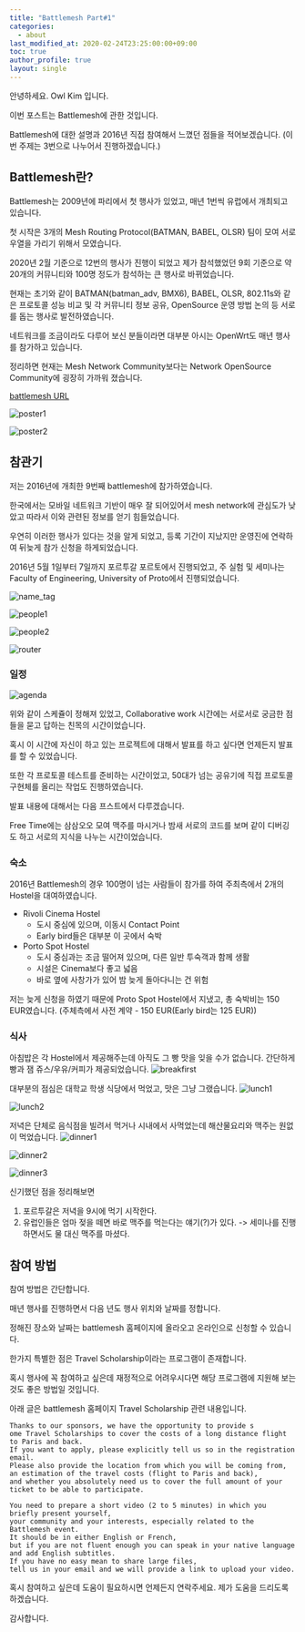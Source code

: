 ```yaml
---
title: "Battlemesh Part#1"
categories:
  - about
last_modified_at: 2020-02-24T23:25:00:00+09:00
toc: true
author_profile: true
layout: single
---
```


안녕하세요. Owl Kim 입니다.

이번 포스트는 Battlemesh에 관한 것입니다.

Battlemesh에 대한 설명과 2016년 직접 참여해서 느꼈던 점들을 적어보겠습니다.
(이번 주제는 3번으로 나누어서 진행하겠습니다.)

## Battlemesh란?
Battlemesh는 2009년에 파리에서 첫 행사가 있었고, 매년 1번씩 유럽에서 개최되고 있습니다.

첫 시작은 3개의 Mesh Routing Protocol(BATMAN, BABEL, OLSR) 팀이 모여 서로 우열을 가리기 위해서 모였습니다.

2020년 2월 기준으로 12번의 행사가 진행이 되었고 제가 참석했었던 9회 기준으로 약 20개의 커뮤니티와 100명 정도가 참석하는 큰 행사로 바뀌었습니다.

현재는 초기와 같이 BATMAN(batman_adv, BMX6), BABEL, OLSR, 802.11s와 같은 프로토콜 성능 비교 및
각 커뮤니티 정보 공유, OpenSource 운영 방법 논의 등 서로를 돕는 행사로 발전하였습니다.

네트워크를 조금이라도 다루어 보신 분들이라면 대부분 아시는 OpenWrt도 매년 행사를 참가하고 있습니다.

정리하면 현재는 Mesh Network Community보다는 Network OpenSource Community에 굉장히 가까워 졌습니다.

[battlemesh URL](https://battlemesh.org/)

![poster1](/assets/images/first_page/battlemesh_poster1.png)

![poster2](/assets/images/first_page/battlemesh_poster2.png)


## 참관기
저는 2016년에 개최한 9번째 battlemesh에 참가하였습니다.

한국에서는 모바일 네트워크 기반이 매우 잘 되어있어서 mesh network에 관심도가 낮았고 따라서 이와 관련된 정보를 얻기 힘들었습니다.

우연히 이러한 행사가 있다는 것을 알게 되었고, 등록 기간이 지났지만 운영진에 연락하여 뒤늦게 참가 신청을 하게되었습니다.

2016년 5월 1일부터 7일까지 포르투갈 포르토에서 진행되었고, 주 실험 및 세미나는 Faculty of Engineering, University of Proto에서 진행되었습니다.

![name_tag](/assets/images/first_page/name_tag.jpeg)

![people1](/assets/images/first_page/people1.JPG)

![people2](/assets/images/first_page/people2.JPG)

![router](/assets/images/first_page/router.JPG)

### 일정
![agenda](/assets/images/first_page/WBMv9_Agenda.png)

위와 같이 스케쥴이 정해져 있었고, Collaborative work 시간에는 서로서로 궁금한 점들을 묻고 답하는 친목의 시간이었습니다.

혹시 이 시간에 자신이 하고 있는 프로젝트에 대해서 발표를 하고 싶다면 언제든지 발표를 할 수 있었습니다.

또한 각 프로토콜 테스트를 준비하는 시간이었고, 50대가 넘는 공유기에 직접 프로토콜 구현체를 올리는 작업도 진행하였습니다.

발표 내용에 대해서는 다음 프스트에서 다루겠습니다.

Free Time에는 삼삼오오 모여 맥주를 마시거나 밤새 서로의 코드를 보며 같이 디버깅도 하고 서로의 지식을 나누는 시간이었습니다.

### 숙소
2016년 Battlemesh의 경우 100명이 넘는 사람들이 참가를 하여 주최측에서 2개의 Hostel을 대여하였습니다.

+ Rivoli Cinema Hostel
  + 도시 중심에 있으며, 이동시 Contact Point
  + Early bird들은 대부분 이 곳에서 숙박
+ Porto Spot Hostel
  + 도시 중심과는 조금 떨어져 있으며, 다른 일반 투숙객과 함께 생활
  + 시설은 Cinema보다 좋고 넓음
  + 바로 옆에 사창가가 있어 밤 늦게 돌아다니는 건 위험

저는 늦게 신청을 하였기 때문에 Proto Spot Hostel에서 지냈고, 총 숙박비는 150 EUR였습니다.
(주체측에서 사전 계약 - 150 EUR(Early bird는 125 EUR))

### 식사
아침밥은 각 Hostel에서 제공해주는데 아직도 그 빵 맛을 잊을 수가 없습니다.
간단하게 빵과 잼 쥬스/우유/커피가 제공되었습니다.
![breakfirst](/assets/images/first_page/breakfirst1.JPG)

대부분의 점심은 대학교 학생 식당에서 먹었고, 맛은 그냥 그랬습니다.
![lunch1](/assets/images/first_page/lunch1.JPG) 

![lunch2](/assets/images/first_page/lunch2.JPG)

저녁은 단체로 음식점을 빌려서 먹거나 시내에서 사먹었는데 해산물요리와 맥주는 원없이 먹었습니다.
![dinner1](/assets/images/first_page/dinner1.JPG)

![dinner2](/assets/images/first_page/dinner2.JPG)

![dinner3](/assets/images/first_page/dinner3.JPG)

신기했던 점을 정리해보면
1. 포르투갈은 저녁을 9시에 먹기 시작한다.
2. 유럽인들은 엄마 젖을 떼면 바로 맥주를 먹는다는 얘기(?)가 있다. -> 세미나를 진행하면서도 물 대신 맥주를 마셨다.

## 참여 방법
참여 방법은 간단합니다.

매년 행사를 진행하면서 다음 년도 행사 위치와 날짜를 정합니다.

정해진 장소와 날짜는 battlemesh 홈페이지에 올라오고 온라인으로 신청할 수 있습니다.

한가지 특별한 점은 Travel Scholarship이라는 프로그램이 존재합니다.

혹시 행사에 꼭 참여하고 싶은데 재정적으로 어려우시다면 해당 프로그램에 지원해 보는 것도 좋은 방법일 것입니다.

아래 글은 battlemesh 홈페이지 Travel Scholarship 관련 내용입니다.
```
Thanks to our sponsors, we have the opportunity to provide s
ome Travel Scholarships to cover the costs of a long distance flight to Paris and back. 
If you want to apply, please explicitly tell us so in the registration email. 
Please also provide the location from which you will be coming from, 
an estimation of the travel costs (flight to Paris and back), 
and whether you absolutely need us to cover the full amount of your ticket to be able to participate.

You need to prepare a short video (2 to 5 minutes) in which you briefly present yourself, 
your community and your interests, especially related to the Battlemesh event. 
It should be in either English or French, 
but if you are not fluent enough you can speak in your native language and add English subtitles. 
If you have no easy mean to share large files, 
tell us in your email and we will provide a link to upload your video.
```

혹시 참여하고 싶은데 도움이 필요하시면 언제든지 연락주세요. 제가 도움을 드리도록 하겠습니다.

감사합니다.